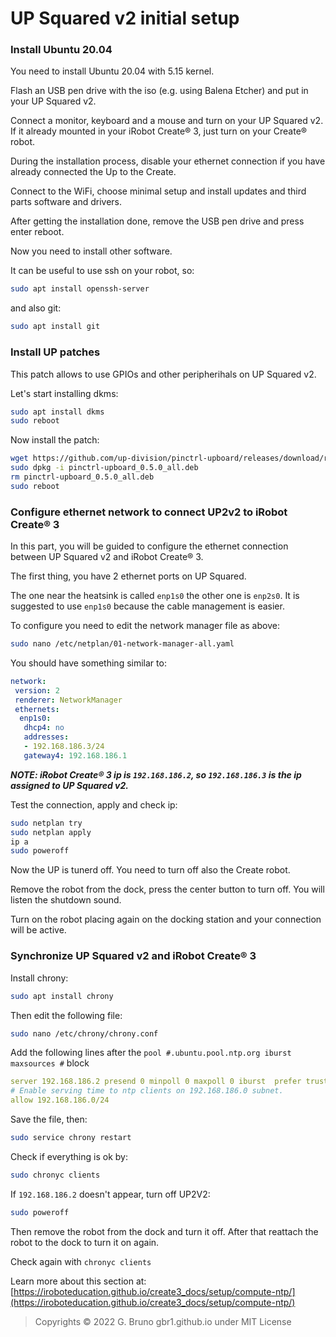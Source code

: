 # UP Squared v2 initial setup

### Install Ubuntu 20.04

You need to install Ubuntu 20.04 with 5.15 kernel.

Flash an USB pen drive with the iso (e.g. using Balena Etcher) and put in your UP Squared v2.

Connect a monitor, keyboard and a mouse and turn on your UP Squared v2. If it already mounted in your iRobot Create® 3, just turn on your Create® robot.

During the installation process, disable your ethernet connection if you have already connected the Up to the Create.

Connect to the WiFi, choose minimal setup and install updates and third parts software and drivers.

After getting the installation done, remove the USB pen drive and press enter reboot.

Now you need to install other software.

It can be useful to use ssh on your robot, so:

```bash
sudo apt install openssh-server
```

and also git:

```bash
sudo apt install git
```


### Install UP patches

This patch allows to use GPIOs and other peripherihals on UP Squared v2.

Let's start installing dkms:

```bash
sudo apt install dkms
sudo reboot
```

Now install the patch:

```bash
wget https://github.com/up-division/pinctrl-upboard/releases/download/rc1/pinctrl-upboard_0.5.0_all.deb
sudo dpkg -i pinctrl-upboard_0.5.0_all.deb
rm pinctrl-upboard_0.5.0_all.deb
sudo reboot
```


### Configure ethernet network to connect UP2v2 to iRobot Create® 3

In this part, you will be guided to configure the ethernet connection between UP Squared v2 and iRobot Create® 3.

The first thing, you have 2 ethernet ports on UP Squared.

The one near the heatsink is called `enp1s0` the other one is `enp2s0`. It is suggested to use `enp1s0` because the cable management is easier.

To configure you need to edit the network manager file as above:
```bash
sudo nano /etc/netplan/01-network-manager-all.yaml
```

You should have something similar to:

```yaml
network:
 version: 2
 renderer: NetworkManager
 ethernets:
  enp1s0:
   dhcp4: no
   addresses:
   - 192.168.186.3/24
   gateway4: 192.168.186.1
```

***NOTE: iRobot Create® 3 ip is `192.168.186.2`, so `192.168.186.3` is the ip assigned to UP Squared v2.***

Test the connection, apply and check ip:

```bash
sudo netplan try
sudo netplan apply
ip a
sudo poweroff
```

Now the UP is tunerd off. You need to turn off also the Create robot.

Remove the robot from the dock, press the center button to turn off. You will listen the shutdown sound.

Turn on the robot placing again on the docking station and your connection will be active.


### Synchronize UP Squared v2 and iRobot Create® 3

Install chrony:
```bash
sudo apt install chrony
```

Then edit the following file:
```bash
sudo nano /etc/chrony/chrony.conf
```

Add the following lines after the `pool #.ubuntu.pool.ntp.org iburst maxsources #` block


```yaml
server 192.168.186.2 presend 0 minpoll 0 maxpoll 0 iburst  prefer trust
# Enable serving time to ntp clients on 192.168.186.0 subnet.
allow 192.168.186.0/24
```
Save the file, then:

```bash
sudo service chrony restart
```

Check if everything is ok by:
```bash
sudo chronyc clients
```

If `192.168.186.2` doesn't appear, turn off UP2V2:

```bash
sudo poweroff
```

Then remove the robot from the dock and turn it off. After that reattach the robot to the dock to turn it on again.

Check again with `chronyc clients`

Learn more about this section at: [https://iroboteducation.github.io/create3_docs/setup/compute-ntp/](https://iroboteducation.github.io/create3_docs/setup/compute-ntp/)


>Copyrights © 2022 G. Bruno gbr1.github.io under MIT License
